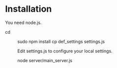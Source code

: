 
# Installation

You need node.js.

cd <dir>
sudo npm install
cp def_settings settings.js

Edit settings.js to configure your local settings.

node server/main_server.js
